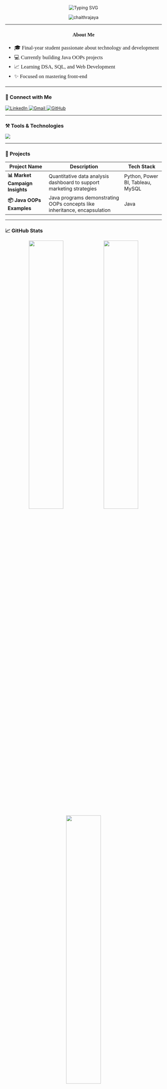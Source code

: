 <!-- INTERACTIVE README - CHAITHU S -->

<p align="center">
  <img src="https://readme-typing-svg.demolab.com?font=Playfair+Display&size=28&duration=6000&pause=1500&color=7E3ACE&center=true&vCenter=true&width=1000&lines=Hi+there!+I%27m+CHAITHRA+S.;Aspiring+Software+Engineer;Passionate+about+Java%2C+Python%2C+Web+Development+and+Data+Analytics;Welcome+to+my+GitHub+Profile!" alt="Typing SVG" />
</p>




<p align="center">
  <img src="https://komarev.com/ghpvc/?username=chaithrajaya&label=Profile%20Views&color=8e44ad&style=flat-square" alt="chaithrajaya" />
</p>

---

<!-- Link to Playfair Display Font -->
<link href="https://fonts.googleapis.com/css2?family=Playfair+Display&display=swap" rel="stylesheet">

<!-- About Me Section -->
<font face="Georgia">
<h3 align="center" style="font-family: 'Playfair Display', serif;"> About Me</h3>
<ul style="font-family: 'Playfair Display', serif; font-size: 17px; line-height: 1.8;">
  <li>🎓 Final-year student passionate about technology and development</li>
  <li>💻 Currently building Java OOPs projects</li>
  <li>📈 Learning DSA, SQL, and Web Development</li>
  <li>✨ Focused on mastering front-end</li>
</ul>
</font>


---

### 🔗 Connect with Me

<p align="left">
  <a href="https://www.linkedin.com/in/chaithrajaya" target="_blank">
    <img src="https://img.shields.io/badge/LinkedIn-0077B5?style=for-the-badge&logo=linkedin&logoColor=white" alt="LinkedIn"/>
  </a>
  <a href="mailto:chaithravtht@gmail.com" target="_blank">
    <img src="https://img.shields.io/badge/Gmail-D14836?style=for-the-badge&logo=gmail&logoColor=white" alt="Gmail"/>
  </a>
  <a href="https://github.com/chaithrajaya" target="_blank">
    <img src="https://img.shields.io/badge/GitHub-181717?style=for-the-badge&logo=github&logoColor=white" alt="GitHub"/>
  </a>
</p>

---

### ⚒️ Tools & Technologies

<p>
  <img src="https://skillicons.dev/icons?i=java,python,html,mysql,git,github,vscode" />
</p>

---

### 🚀 Projects

| Project Name | Description | Tech Stack |
|--------------|-------------|------------|
| **📊 Market Campaign Insights** | Quantitative data analysis dashboard to support marketing strategies | Python, Power BI, Tableau, MySQL |
| **📦 Java OOPs Examples** | Java programs demonstrating OOPs concepts like inheritance, encapsulation | Java |


---

### 📈 GitHub Stats

<p align="center">
  <img src="https://github-readme-stats.vercel.app/api?username=chaithrajaya&show_icons=true&theme=tokyonight&hide_border=false" width="47%" />
  <img src="https://github-readme-stats.vercel.app/api/top-langs/?username=chaithrajaya&layout=compact&theme=tokyonight&hide=html,c" width="47%" />
</p>

<p align="center">
  <img src="https://github-readme-streak-stats.herokuapp.com/?user=chaithrajaya&theme=tokyonight&hide_border=false" width="47%" />
</p>

---

